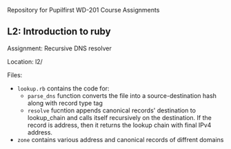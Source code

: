 Repository for Pupilfirst WD-201 Course Assignments

## L2: Introduction to ruby

Assignment: Recursive DNS resolver

Location: l2/

Files:

- <code>lookup.rb</code> contains the code for:
  - <code>parse_dns</code> function converts the file into a source-destination hash along with record type tag
  - <code>resolve</code> fucntion appends canonical records' destination to lookup_chain and calls itself recursively on the destination. If the record is address, then it returns the lookup chain with final IPv4 address.
- <code>zone</code> contains various address and canonical records of diffrent domains
